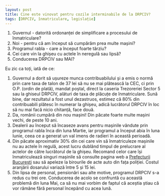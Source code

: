 ```yaml
---
layout: post
title: Cine este vinovat pentru cozile interminabile de la DRPCIV?
tags: [DRPCIV, înmatriculare, legislație]
---
```


1. Guvernul - datorită ordonanței de simplificare a procesului de înmatriculare?
2. Noi - pentru că am început să cumpărăm prea multe mașini?
3. Programul rabla - care a început foarte târziu?
4. Cei care vin la ghișeu cu actele în neregulă sau lipsă?
5. Conducerea DRPCIV sau MAI?

Eu zic ca toți, iată de ce:

1. Guvernul a dorit să ușureze munca contribuabilului și a emis o normă prin care taxa de talon de 37 lei să nu se mai plătească la CEC, ci prin O.P. (ordin de plată), mandat poștal, direct la caseria Trezoreriei Sector 5 sau la ghiseul DRPCIV, alături de taxa de plăcuțe de înmatriculare. Sună bine, dar rezultatul a fost unul dezastruos, estimez că 80% din contribuabili plătesc în numerar la ghișeu, adică lucrătorul DRPCIV în loc să nu mai facă nicio chitanță, face două.
2. Da, românii cumpără din nou mașini! Din păcate foarte multe mașini vechi, de peste 10 ani.
3. Dealerii au început să încaseze avans pentru mașinile vândute prin programul rabla înca din luna Martie, iar programul a început abia în luna Iunie, ceea ce a generat un val imens de radieri în această perioadă.
4. Din păcate aproximativ 30% din cei care vin să înmatriculeze mașinile nu au actele în regulă, acest lucru dublând timpul de prelucrare al actelor de către lucrătorul de la ghișeu. Recomand celor care își înmatriculează singuri mașinile să consulte pagina web a <a href="http://www.prefecturabucuresti.ro/?d=serviciu_inmatriculare" title="Serviciul înmatriculări - Prefectura București" target="_blank">Prefecturii București</a> sau să apeleze la birourile de acte auto din fața poliției. Costul aranjării dosarului variază între 5 și 15 lei.
5. Din lipsa de personal, pensionări sau alte motive, programul DRPCIV s-a redus cu trei ore. Conducerea de acolo se confruntă cu această problemă din luna Mai, ca să nu mai vorbim de faptul că aceștia știau că vor rămâne fără personal începând cu acea lună.
